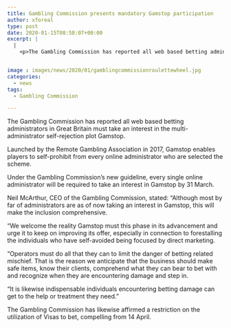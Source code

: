 ```yaml
---
title: Gambling Commission presents mandatory Gamstop participation
author: xforeal 
type: post
date: 2020-01-15T08:58:07+00:00
excerpt: |
  |
    <p>The Gambling Commission has reported all web based betting administrators in Great Britain must take part in the multi-administrator self-rejection plot Gamstop</p>


image : images/news/2020/01/gamblingcommissionroulettewheel.jpg
categories:
  - news
tags:
  - Gambling Commission

---
```

The Gambling Commission has reported all web based betting administrators in Great Britain must take an interest in the multi-administrator self-rejection plot Gamstop.

Launched by the Remote Gambling Association in 2017, Gamstop enables players to self-prohibit from every online administrator who are selected the scheme.

Under the Gambling Commission’s new guideline, every single online administrator will be required to take an interest in Gamstop by 31 March.

Neil McArthur, CEO of the Gambling Commission, stated: “Although most by far of administrators are as of now taking an interest in Gamstop, this will make the inclusion comprehensive.

“We welcome the reality Gamstop must this phase in its advancement and urge it to keep on improving its offer, especially in connection to forestalling the individuals who have self-avoided being focused by direct marketing.

“Operators must do all that they can to limit the danger of betting related mischief. That is the reason we anticipate that the business should make safe items, know their clients, comprehend what they can bear to bet with and recognize when they are encountering damage and step in.

“It is likewise indispensable individuals encountering betting damage can get to the help or treatment they need.”

The Gambling Commission has likewise affirmed a restriction on the utilization of Visas to bet, compelling from 14 April.